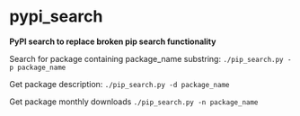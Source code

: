 # pypi_search

**PyPI search to replace broken pip search functionality**

Search for package containing package_name substring:
    ``` ./pip_search.py -p package_name ```
    
Get package description:
    ``` ./pip_search.py -d package_name ```
   
Get package monthly downloads
    ``` ./pip_search.py -n package_name ``` 
    

    

